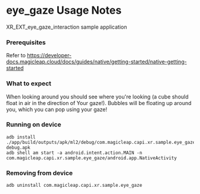 eye_gaze Usage Notes
====================

XR_EXT_eye_gaze_interaction sample application


### Prerequisites

Refer to https://developer-docs.magicleap.cloud/docs/guides/native/getting-started/native-getting-started

### What to expect

When looking around you should see where you're looking (a cube should float in air in the direction
of Your gaze!). Bubbles will be floating up around you, which you can pop using your gaze!

### Running on device

```
adb install ./app/build/outputs/apk/ml2/debug/com.magicleap.capi.xr.sample.eye_gaze-debug.apk
adb shell am start -a android.intent.action.MAIN -n com.magicleap.capi.xr.sample.eye_gaze/android.app.NativeActivity
```

### Removing from device

```
adb uninstall com.magicleap.capi.xr.sample.eye_gaze
```
